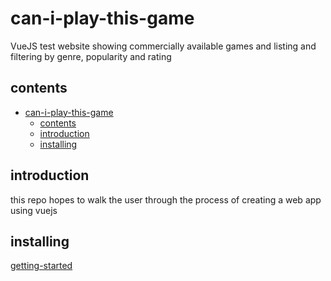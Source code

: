 # can-i-play-this-game

VueJS test website showing commercially available games and listing and filtering by genre, popularity and rating

## contents

- [can-i-play-this-game](#can-i-play-this-game)
  - [contents](#contents)
  - [introduction](#introduction)
  - [installing](#installing)

## introduction

this repo hopes to walk the user through the process of creating a web app using vuejs
## installing

[getting-started](https://github.com/philanderson888/vue/tree/master/projects/can-i-play-this-game-01/README.md)